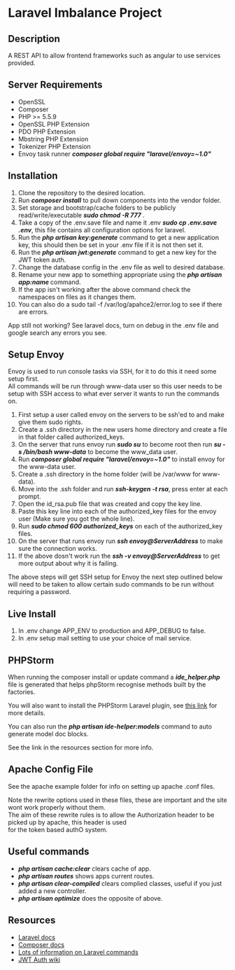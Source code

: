 # Laravel Imbalance Project

## Description
A REST API to allow frontend frameworks such as angular to use services provided.

## Server Requirements
* OpenSSL
* Composer
* PHP >= 5.5.9
* OpenSSL PHP Extension
* PDO PHP Extension
* Mbstring PHP Extension
* Tokenizer PHP Extension
* Envoy task runner **_composer global require "laravel/envoy=~1.0"_**

## Installation
1. Clone the repository to the desired location.
2. Run **_composer install_** to pull down components into the vendor folder.
3. Set storage and bootstrap/cache folders to be publicly read/write/executable **_sudo chmod -R 777 <folder name>_**.
4. Take a copy of the .env.save file and name it .env **_sudo cp .env.save .env_**, this file contains all configuration options for laravel.
5. Run the **_php artisan key:generate_** command to get a new application key, this should then be set in your .env file if it is not then set it.
6. Run the **_php artisan jwt:generate_** command to get a new key for the JWT token auth.
7. Change the database config in the .env file as well to desired database.
8. Rename your new app to something appropriate using the **_php artisan app:name <App Name>_** command.
9. If the app isn't working after the above command check the namespaces on files as it changes them.
10. You can also do a sudo tail -f /var/log/apahce2/error.log to see if there are errors.

App still not working? See laravel docs, turn on debug in the .env file and google search any errors you see.

## Setup Envoy
Envoy is used to run console tasks via SSH, for it to do this it need some setup first.  
All commands will be run through www-data user so this user needs to be setup with SSH access to what ever server it wants to run the commands on.  

1. First setup a user called envoy on the servers to be ssh'ed to and make give them sudo rights.
2. Create a .ssh directory in the new users home directory and create a file in that folder called authorized_keys.
3. On the server that runs envoy run **_sudo su_** to become root then run **_su -s /bin/bash www-data_** to become the www_data user.
4. Run **_composer global require "laravel/envoy=~1.0"_** to install envoy for the www-data user.
5. Create a .ssh directory in the home folder (will be /var/www for www-data).
6. Move into the .ssh folder and run **_ssh-keygen -t rsa_**, press enter at each prompt.
7. Open the id_rsa.pub file that was created and copy the key line.
8. Paste this key line into each of the authorized_key files for the envoy user (Make sure you got the whole line).
9. Run **_sudo chmod 600 authorized_keys_** on each of the authorized_key files.
10. On the server that runs envoy run **_ssh envoy@ServerAddress_** to make sure the connection works.
11. If the above dosn't work run the **_ssh -v envoy@ServerAddress_** to get more output about why it is failing.

The above steps will get SSH setup for Envoy the next step outlined below will need to be taken to allow certain sudo commands to be run without requiring a password.

## Live Install
1. In .env change APP_ENV to production and APP_DEBUG to false.
2. In .env setup mail setting to use your choice of mail service.

## PHPStorm
When running the composer install or update command a **_ide_helper.php_** file is generated that helps phpStorm recognise methods built by the factories.

You will also want to install the PHPStorm Laravel plugin, see [this link](http://blog.jetbrains.com/phpstorm/2015/01/laravel-development-using-phpstorm/) for more details.

You can also run the **_php artisan ide-helper:models_** command to auto generate model doc blocks.

See the link in the resources section for more info.

## Apache Config File
See the apache example folder for info on setting up apache .conf files.

Note the rewrite options used in these files, these are important and the site wont work properly without them.  
The aim of these rewrite rules is to allow the Authorization header to be picked up by apache, this header is used  
for the token based authO system.

## Useful commands
* **_php artisan cache:clear_** clears cache of app.
* **_php artisan routes_** shows apps current routes.
* **_php artisan clear-compiled_** clears complied classes, useful if you just added a new controller.
* **_php artisan optimize_** does the opposite of above.

## Resources
* [Laravel docs](http://laravel.com/docs/5.1)
* [Composer docs](https://getcomposer.org/doc/)
* [Lots of information on Laravel commands](http://laravel-recipes.com/contents)
* [JWT Auth wiki](https://github.com/tymondesigns/jwt-auth/wiki)
